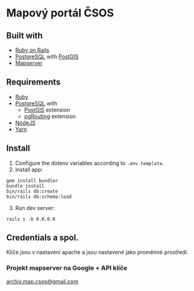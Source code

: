# Mapový portál ČSOS

## Built with
- [Ruby on Rails](https://rubyonrails.org/)
- [PostgreSQL](https://www.postgresql.org/) with [PostGIS](https://postgis.net/)
- [Mapserver](https://mapserver.org/)

## Requirements
- [Ruby](https://www.ruby-lang.org/en/)
- [PostgreSQL](https://www.postgresql.org/) with
	- [PostGIS](https://postgis.net/) extension
	- [pgRouting](https://pgrouting.org/) extension
- [NodeJS](https://nodejs.org/en/)
- [Yarn](https://classic.yarnpkg.com/en/)

## Install
1. Configure the dotenv variables according to `.env.template`.
2. Install app:
```
gem install bundler
bundle install
bin/rails db:create
bin/rails db:schema:load
```
3. Run dev server:
```
rails s -b 0.0.0.0
```

## Credentials a spol.
Klíče jsou v nastavení apache a jsou nastavené jako proměnné prostředí.

### Projekt mapserver na Google + API klíče

archiv.map.csos@gmail.com
